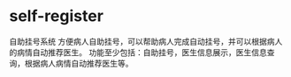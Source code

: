 # self-register
自助挂号系统
方便病人自助挂号，可以帮助病人完成自动挂号，并可以根据病人的病情自动推荐医生。
功能至少包括：自助挂号，医生信息展示，医生信息查询，根据病人病情自动推荐医生等。